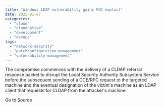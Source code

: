 ```yaml
---
title: "Windows LDAP vulnerability gains POC exploit"
date: 2025-01-07
categories: 
  - "cloud"
  - "cloudnative"
  - "development"
  - "devops"
tags: 
  - "network-security"
  - "patchconfiguration-management"
  - "vulnerability-management"
---
```


The compromise commences with the delivery of a CLDAP referral response packet to disrupt the Local Security Authority Subsystem Service before the subsequent sending of a DCE/RPC request to the targeted machine and the eventual designation of the victim's machine as an LDAP client that requests for CLDAP from the attacker's machine.

Go to Source
